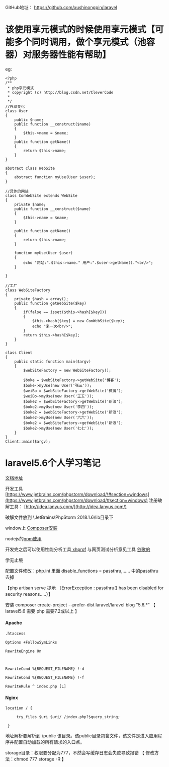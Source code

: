 GitHub地址： https://github.com/xushinongpin/laravel

# 该使用享元模式的时候使用享元模式【可能多个同时调用，做个享元模式（池容器）对服务器性能有帮助】

eg:

```
<?php
/**
 * php享元模式
 * copyright (c) http://blog.csdn.net/CleverCode
 *
 */
//外部变化
class User
{
    public $name;
    public function __construct($name)
    {
        $this->name = $name;
    }
    public function getName()
    {
        return $this->name;
    }
}

abstract class WebSite
{
    abstract function myUse(User $user);
}

//具体的网站
class ConWebSite extends WebSite
{
    private $name;
    public function __construct($name)
    {
        $this->name = $name;
    }

    public function getName()
    {
        return $this->name;
    }

    function myUse(User $user)
    {
        echo "网站:".$this->name." 用户:".$user->getName()."<br/>";
    }

}

//工厂
class WebSiteFactory
{
    private $hash = array();
    public function getWebSite($key)
    {
        if(false == isset($this->hash[$key]))
        {
            $this->hash[$key] = new ConWebSite($key);
            echo "来一次<br/>";
        }
        return $this->hash[$key];
    }
}

class Client
{
    public static function main($argv)
    {
        $webSiteFactory = new WebSiteFactory();

        $boke = $webSiteFactory->getWebSite('博客');
        $boke->myUse(new User('张三'));
        $weiBo = $webSiteFactory->getWebSite('微博');
        $weiBo->myUse(new User('王五'));
        $boke2 = $webSiteFactory->getWebSite('新浪');
        $boke2->myUse(new User('李四'));
        $boke2 = $webSiteFactory->getWebSite('新浪');
        $boke2->myUse(new User('六六'));
        $boke2 = $webSiteFactory->getWebSite('新浪');
        $boke2->myUse(new User('七七'));
    }
}
Client::main($argv);
```

# laravel5.6个人学习笔记

[文档地址](https://laravel.isoso.vip/)

开发工具 [https://www.jetbrains.com/phpstorm/download/\#section=windows](https://www.jetbrains.com/phpstorm/download/#section=windows) 注册破解工具： [http://idea.lanyus.com/](http://idea.lanyus.com/)

破解文件放到 \JetBrains\PhpStorm 2018.1.6\lib目录下

window上 [Composer安装](https://getcomposer.org/Composer-Setup.exe)

nodejs的[npm使用](https://nodejs.org/zh-cn/download/)

开发完之后可以使用性能分析工具[ xhprof](http://php.net/manual/zh/book.xhprof.php) 与网页测试分析意见工具 [谷歌的](https://developers.google.com/speed/pagespeed/insights)

学无止境

配置文件修改：php.ini 里面 disable\_functions = passthru,...... 中的passthru 去掉

【php artisan serve 提示 （ErrorException  : passthru\(\) has been disabled for security reasons.....）】

安装 composer create-project --prefer-dist laravel/laravel blog "5.6.\*" 【  laravel5.6 需要 php 需要7.2或以上 】

#### Apache

```
.htaccess

Options +FollowSymLinks

RewriteEngine On



RewriteCond %{REQUEST_FILENAME} !-d

RewriteCond %{REQUEST_FILENAME} !-f

RewriteRule ^ index.php [L]
```

#### Nginx

```
location / {

     try_files $uri $uri/ /index.php?$query_string;

 }
```

地址解析要解析到 /public 该目录。该public目录包含文件，该文件是进入应用程序并配置自动加载的所有请求的入口点。

storage目录：权限要分配为777，不然会写缓存日志会失败导致报错 【 修改方法：chmod 777 storage -R 】

